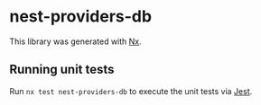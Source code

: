 # nest-providers-db

This library was generated with [Nx](https://nx.dev).

## Running unit tests

Run `nx test nest-providers-db` to execute the unit tests via [Jest](https://jestjs.io).
